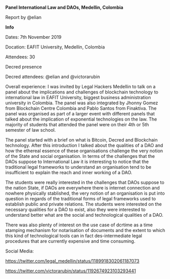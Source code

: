 **Panel International Law and DAOs, Medellin, Colombia**

Report by @elian

**Info**

Dates: 7th November 2019

Docation: EAFIT University, Medellin, Colombia

Attendees: 30

Decred presence

Decred attendees: @elian and @victorarubin

Overall experience: I was invited by Legal Hackers Medellin to talk on a panel about the implications and challenges of blockchain technology to international law in EAFIT University, biggest business administration university in Colombia. The panel was also integrated by Jhonny Gomez from Blockchain Centre Colombia and Pablo Santos from Finaktiva. The panel was organised as part of a larger event with different panels that talked about the implication of exponential technologies on the law. The majority of students that attended the panel were on their 4th or 5th semester of law school. 

The panel started with a brief on what is Bitcoin, Decred and Blockchain technology. After this introduction I talked about the qualities of a DAO and how the ethereal essence of these organisations challenge the very notion of the State and social organisation. In terms of the challenges that the DAOs suppose to International Law it is interesting to notice that the traditional legal frameworks to understand an organisation tend to be insufficient to explain the reach and inner working of a DAO. 

The students were really interested in the challenges that DAOs suppose to the nation State, if DAOs are everywhere there is internet connection and nowhere physically stablished, the very notion of an organisation is put into question in regards of the traditional forms of legal frameworks used to establish public and private relations. The students were interested on the necessary qualities for a DAO to exist, also they were interested to understand better what are the social and technological qualities of a DAO. 

There was also plenty of interest on the use case of dcrtime as a time stamping mechanism for notarisation of documents and the extent to which this kind of technological tools can in fact des-intermediate legal procedures that are currently expensive and time consuming. 

Social Media: 

https://twitter.com/legal_medellin/status/1189918302061187073

https://twitter.com/victorarubin/status/1192674923103293441 

